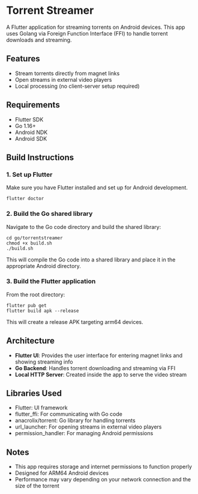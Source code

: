 # Torrent Streamer

A Flutter application for streaming torrents on Android devices. This app uses Golang via Foreign Function Interface (FFI) to handle torrent downloads and streaming.

## Features

- Stream torrents directly from magnet links
- Open streams in external video players
- Local processing (no client-server setup required)

## Requirements

- Flutter SDK
- Go 1.16+
- Android NDK
- Android SDK

## Build Instructions

### 1. Set up Flutter

Make sure you have Flutter installed and set up for Android development.

```
flutter doctor
```

### 2. Build the Go shared library

Navigate to the Go code directory and build the shared library:

```
cd go/torrentstreamer
chmod +x build.sh
./build.sh
```

This will compile the Go code into a shared library and place it in the appropriate Android directory.

### 3. Build the Flutter application

From the root directory:

```
flutter pub get
flutter build apk --release
```

This will create a release APK targeting arm64 devices.

## Architecture

- **Flutter UI**: Provides the user interface for entering magnet links and showing streaming info
- **Go Backend**: Handles torrent downloading and streaming via FFI
- **Local HTTP Server**: Created inside the app to serve the video stream

## Libraries Used

- Flutter: UI framework
- flutter_ffi: For communicating with Go code
- anacrolix/torrent: Go library for handling torrents
- url_launcher: For opening streams in external video players
- permission_handler: For managing Android permissions

## Notes

- This app requires storage and internet permissions to function properly
- Designed for ARM64 Android devices
- Performance may vary depending on your network connection and the size of the torrent
